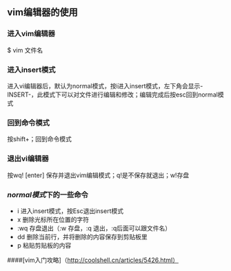 ## vim编辑器的使用
### 进入vim编辑器
$ vim 文件名
### 进入insert模式
进入vi编辑器后，默认为normal模式，按i进入insert模式，左下角会显示-INSERT-，此模式下可以对文件进行编辑和修改；编辑完成后按esc回到normal模式
### 回到命令模式
 按shift+；回到命令模式
### 退出vi编辑器
按wq! [enter] 保存并退出vim编辑模式；q!是不保存就退出；w!存盘
### *normal模式*下的一些命令
- i 进入insert模式，按Esc退出insert模式
- x 删除光标所在位置的字符
- :wq 存盘退出（:w 存盘，:q 退出，:q后面可以跟文件名）
- dd 删除当前行，并将删除的内容保存到剪贴板里
- p 粘贴剪贴板的内容

####[vim入门攻略]（http://coolshell.cn/articles/5426.html）
